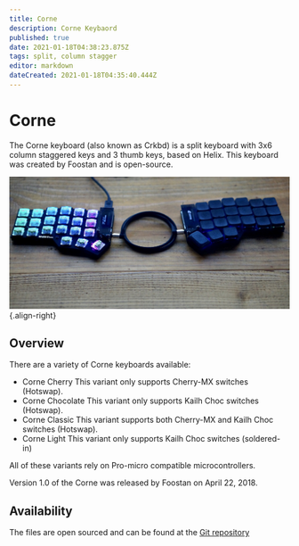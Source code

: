 ```yaml
---
title: Corne
description: Corne Keybaord
published: true
date: 2021-01-18T04:38:23.875Z
tags: split, column stagger
editor: markdown
dateCreated: 2021-01-18T04:35:40.444Z
---
```


# Corne
The Corne keyboard (also known as Crkbd) is a split keyboard with 3x6 column staggered keys and 3 thumb keys, based on Helix. This keyboard was created by Foostan and is open-source.

![corne.jpg](/corne.jpg){.align-right}

## Overview
There are a variety of Corne keyboards available:
- Corne Cherry
	This variant only supports Cherry-MX switches (Hotswap).
- Corne Chocolate
	This variant only supports Kailh Choc switches (Hotswap).
- Corne Classic
	This variant supports both Cherry-MX and Kailh Choc switches (Hotswap).
- Corne Light
	This variant only supports Kailh Choc switches (soldered-in)

All of these variants rely on Pro-micro compatible microcontrollers.

Version 1.0 of the Corne was released by Foostan on April 22, 2018.

## Availability
The files are open sourced and can be found at the [Git repository](https://github.com/foostan/crkbd)